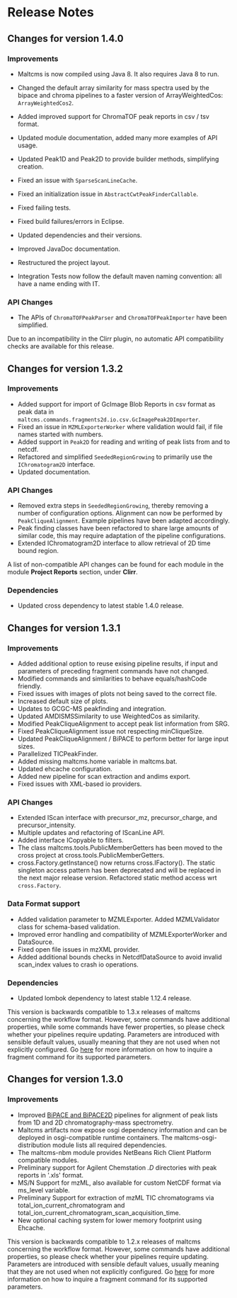 # Release Notes

## Changes for version 1.4.0
### Improvements
* Maltcms is now compiled using Java 8. It also requires Java 8 to run.

* Changed the default array similarity for mass spectra used by the bipace and chroma pipelines to a faster 
  version of ArrayWeightedCos: `ArrayWeightedCos2`.
* Added improved support for ChromaTOF peak reports in csv / tsv format.
* Updated module documentation, added many more examples of API usage.
* Updated Peak1D and Peak2D to provide builder methods, simplifying creation. 
* Fixed an issue with `SparseScanLineCache`.
* Fixed an initialization issue in `AbstractCwtPeakFinderCallable`.
* Fixed failing tests.
* Fixed build failures/errors in Eclipse.
* Updated dependencies and their versions.
* Improved JavaDoc documentation.
* Restructured the project layout.
* Integration Tests now follow the default maven naming convention: all have a name ending with IT.

### API Changes
* The APIs of `ChromaTOFPeakParser` and `ChromaTOFPeakImporter` have been simplified.

Due to an incompatibility in the Clirr plugin, no automatic API compatibility checks are available for this 
release.

## Changes for version 1.3.2
### Improvements
* Added support for import of GcImage Blob Reports in csv format as peak data in `maltcms.commands.fragments2d.io.csv.GcImagePeak2DImporter`.
* Fixed an issue in `MZMLExporterWorker` where validation would fail, if file names started with numbers.
* Added support in `Peak2D` for reading and writing of peak lists from and to netcdf. 
* Refactored and simplified `SeededRegionGrowing` to primarily use the `IChromatogram2D` interface.
* Updated documentation.

### API Changes

* Removed extra steps in `SeededRegionGrowing`, thereby removing a number of configuration options. Alignment can now be performed by `PeakCliqueAlignment`. Example pipelines have been adapted accordingly.
* Peak finding classes have been refactored to share large amounts of similar code, this may require adaptation of the pipeline configurations.
* Extended IChromatogram2D interface to allow retrieval of 2D time bound region.

A list of non-compatible API changes can be found for each module in the module **Project Reports** section, under **Clirr**.

### Dependencies

* Updated cross dependency to latest stable 1.4.0 release. 

## Changes for version 1.3.1
### Improvements

* Added additional option to reuse exising pipeline results, if input and parameters of preceding fragment commands have not changed.
* Modified commands and similarities to behave equals/hashCode friendly.
* Fixed issues with images of plots not being saved to the correct file.
* Increased default size of plots.
* Updates to GCGC-MS peakfinding and integration.
* Updated AMDISMSSimilarity to use WeightedCos as similarity.
* Modified PeakCliqueAlignment to accept peak list information from SRG.
* Fixed PeakCliqueAlignment issue not respecting minCliqueSize. 
* Updated PeakCliqueAlignment / BiPACE to perform better for large input sizes.
* Parallelized TICPeakFinder.
* Added missing maltcms.home variable in maltcms.bat. 
* Updated ehcache configuration.
* Added new pipeline for scan extraction and andims export. 
* Fixed issues with XML-based io providers.

### API Changes

* Extended IScan interface with precursor_mz, precursor_charge, and precursor_intensity. 
* Multiple updates and refactoring of IScanLine API. 
* Added interface ICopyable to filters.
* The class maltcms.tools.PublicMemberGetters has been moved to the cross project at cross.tools.PublicMemberGetters.
* cross.Factory.getInstance() now returns cross.IFactory(). The static singleton access pattern has been deprecated and will be replaced in the next major release version. Refactored static method access wrt `cross.Factory`.

### Data Format support

* Added validation parameter to MZMLExporter. Added MZMLValidator class for schema-based validation.
* Improved error handling and compatibility of MZMLExporterWorker and DataSource.
* Fixed open file issues in mzXML provider.
* Added additional bounds checks in NetcdfDataSource to avoid invalid scan_index values to crash io operations.

### Dependencies

* Updated lombok dependency to latest stable 1.12.4 release. 
 
This version is backwards compatible to 1.3.x releases of maltcms concerning the workflow format. However, some commands have additional properties, while some commands have fewer properties, so please check whether your pipelines require updating. Parameters are introduced with sensible default values, usually meaning that they are not used when not explicitly configured. Go [here](./documentation/fragmentCommands.html) for more information on how to inquire a fragment command for its supported parameters.

## Changes for version 1.3.0

### Improvements

* Improved [BiPACE and BiPACE2D](./documentation/bipace2d.html) pipelines for alignment of peak lists from 1D and 2D chromatography-mass spectrometry.
* Maltcms artifacts now expose osgi dependency information and can be deployed 
in osgi-compatible runtime containers. The maltcms-osgi-distribution module lists all required 
dependencies.
* The maltcms-nbm module provides NetBeans Rich Client Platform compatible modules.
* Preliminary support for Agilent Chemstation _.D_ directories with peak reports in '.xls' format.
* MS/N Support for mzML, also available for custom NetCDF format via ms_level variable.
* Preliminary Support for extraction of mzML TIC chromatograms via total_ion_current_chromatogram and total_ion_current_chromatogram_scan_acquisition_time.
* New optional caching system for lower memory footprint using Ehcache.

This version is backwards compatible to 1.2.x releases of maltcms concerning the workflow format. However, some commands have additional properties, so please check whether your pipelines require updating. Parameters are introduced with sensible default values, usually meaning that they are not used when not explicitly configured. Go [here](./documentation/fragmentCommands.html) for more information on how to inquire a fragment command for its supported parameters. 

